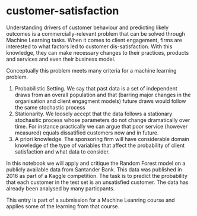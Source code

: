 # customer-satisfaction

Understanding drivers of customer behaviour and predicting likely outcomes is a commercially-relevant problem that can be solved through Machine Learning tasks. When it comes to client engagement, firms are interested to what factors led to customer dis-satisfaction. With this knowledge, they can make necessary changes to their practices, products and services and even their business model.

Conceptually this problem meets many criteria for a machine learning problem.
1.	Probabilistic Setting. We say that past data is a set of independent draws from an overall population and that (barring major changes in the organisation and client engagment models) future draws would follow the same stochastic process
2.	Stationarity. We loosely accept that the data follows a stationary stochasitic process whose parameters do not change dramatically over time. For instance practically we can argue that poor service (however measured) equals dissatified customers now and in future.
3.	A priori knowledge. The sponsoring firm will have considerable domain knowledge of the type of variables that affect the probability of client satisfaction and what data to consider.   

In this notebook we will apply and critique the Random Forest model on a publicly available data from Santander Bank. This data was published in 2016 as part of a Kaggle competition. The task is to predict the probability that each customer in the test set is an unsatisfied customer. The data has already been analysed by many particpants.  

This entry is part of a submission for a Machine Leanring course and applies some of the learning from that course.  
